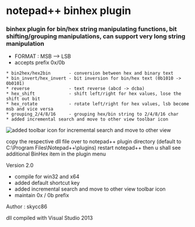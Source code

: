 # notepad++ binhex plugin

### binhex plugin for bin/hex string manipulating functions, bit shifting/grouping manipulations, can support very long string manipulation


* FORMAT : MSB --> LSB
* accepts prefix 0x/0b

```
* bin2hex/hex2bin       - conversion between hex and binary text
* bin_invert/hex_invert - bit inversion for bin/hex text (0b1010 -> 0b0101)
* reverse               - text reverse (abcd -> dcba)
* hex_shift             - shift left/right for hex values, lose the shift out bit
* hex_rotate            - rotate left/right for hex values, lsb become msb and vice versa
* grouping_2/4/8/16     - grouping hex/bin string to 2/4/8/16 char
* added incremental search and move to other view toolbar icon
```

![added toolbar icon for incremental search and move to other view](https://github.com/skycc86/npp_binhex_plugin/blob/master/toolbar.jpg)

copy the respective dll file over to notepad++ plugin directory (default to C:\Program Files\Notepad++\plugins)
restart notepad++ then u shall see additional BinHex item in the plugin menu

Version 2.0 
* compile for win32 and x64
* added default shortcut key
* added incremental search and move to other view toolbar icon
* maintain 0x / 0b prefix

Author : skycc86

dll compiled with Visual Studio 2013
